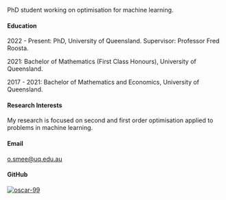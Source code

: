PhD student working on optimisation for machine learning. 


#### Education

2022 - Present: PhD, University of Queensland. Supervisor: Professor Fred Roosta. 

2021: Bachelor of Mathematics (First Class Honours), University of Queensland.

2017 - 2021: Bachelor of Mathematics and Economics, University of Queensland.


#### Research Interests
My research is focused on second and first order optimisation applied to problems in machine learning. 

#### Email
<o.smee@uq.edu.au>

#### GitHub
[![oscar-99](https://img.shields.io/badge/oscar99-github-blue?logo=github)](https://github.com/oscar-99)
